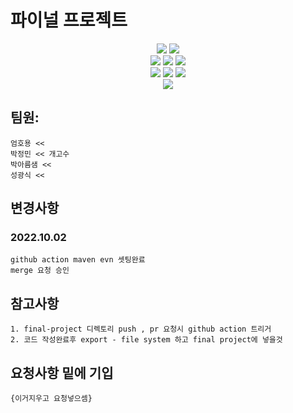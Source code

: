 # 파이널 프로젝트
<div align=center>
<img src="https://img.shields.io/badge/amazon ec2-FF9900?style=for-the-badge&logo=amazon ec2&logoColor=white">
<img src="https://img.shields.io/badge/mysql-4479A1.svg?style=for-the-badge&logo=mysql&logoColor=white">
</div>

<div align=center>
	<img src="https://img.shields.io/badge/kubernetes-326CE5.svg?style=plastic&logo=kubernetes&logoColor=white">
	<img src="https://img.shields.io/badge/podman-892CA0.svg?style=for-the-badge&logo=podman&logoColor=white">
	<img src="https://img.shields.io/badge/github actions-2088FF.svg?style=for-the-badge&logo=githubactions&logoColor=white">
	
	
</div>

<div align=center>
<img src="https://img.shields.io/badge/spring-6DB33F.svg?style=for-the-badge&logo=spring&logoColor=white">
<img src="https://img.shields.io/badge/html5-E34F26.svg?style=for-the-badge&logo=html5&logoColor=white">
<img src="https://img.shields.io/badge/react-61DAFB.svg?style=for-the-badge&logo=react&logoColor=black">

</div>

<div align=center>
<img src="https://img.shields.io/badge/elastic stack-005571.svg?style=for-the-badge&logo=elastic stack&logoColor=white">

</div>

## 팀원:
	
	엄호용 << 
  	박정민 << 개고수
  	박아름샘 << 
  	성광식 <<


## 변경사항
### 2022.10.02 

	github action maven evn 셋팅완료
	merge 요청 승인  
	
## 참고사항

	1. final-project 디렉토리 push , pr 요청시 github action 트리거
	2. 코드 작성완료후 export - file system 하고 final project에 넣을것 

## 요청사항 밑에 기입 

	{이거지우고 요청넣으셈} 
	

